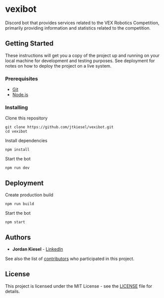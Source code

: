 # vexibot

Discord bot that provides services related to the VEX Robotics Competition, primarily providing information and statistics related to the competition.

## Getting Started

These instructions will get you a copy of the project up and running on your local machine for development and testing purposes. See deployment for notes on how to deploy the project on a live system.

### Prerequisites

* [Git](https://git-scm.com)
* [Node.js](https://nodejs.org)

### Installing

Clone this repository

```
git clone https://github.com/jtkiesel/vexibot.git
cd vexibot
```

Install dependencies

```
npm install
```

Start the bot

```
npm run dev
```

## Deployment

Create production build

```
npm run build
```

Start the bot

```
npm start
```

## Authors

* **Jordan Kiesel** - [LinkedIn](https://www.linkedin.com/in/jtkiesel)

See also the list of [contributors](https://github.com/jtkiesel/vexibot/contributors) who participated in this project.

## License

This project is licensed under the MIT License - see the [LICENSE](LICENSE) file for details.
